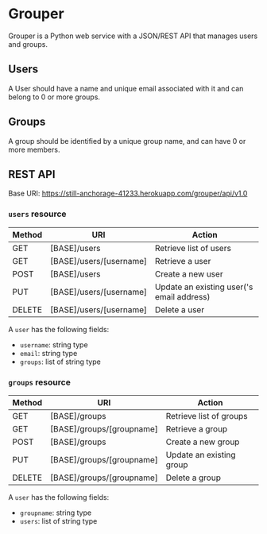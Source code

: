# Grouper

Grouper is a Python web service with a JSON/REST API that manages users and
groups.

## Users

A User should have a name and unique email associated with it and can belong to
0 or more groups. 

## Groups

A group should be identified by a unique group name, and can have 0 or more
members.  


## REST API

Base URI: https://still-anchorage-41233.herokuapp.com/grouper/api/v1.0

### `users` resource

 Method  | URI                      | Action
---------|--------------------------|-----------------------
GET      | [BASE]/users             | Retrieve list of users
GET      | [BASE]/users/[username]  | Retrieve a user
POST     | [BASE]/users             | Create a new user
PUT      | [BASE]/users/[username]  | Update an existing user('s email address)
DELETE   | [BASE]/users/[username]  | Delete a user

A `user` has the following fields:

* `username`: string type
* `email`: string type
* `groups`: list of string type

### `groups` resource

 Method  | URI                      | Action
---------|--------------------------|-----------------------
GET      | [BASE]/groups             | Retrieve list of groups
GET      | [BASE]/groups/[groupname] | Retrieve a group
POST     | [BASE]/groups             | Create a new group
PUT      | [BASE]/groups/[groupname] | Update an existing group
DELETE   | [BASE]/groups/[groupname] | Delete a group


A `user` has the following fields:

* `groupname`: string type
* `users`: list of string type
